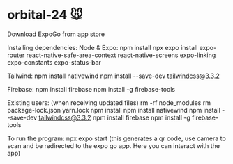 # orbital-24 :mouse:
Download ExpoGo from app store

Installing dependencies:
Node & Expo:
npm install
npx expo install expo-router react-native-safe-area-context react-native-screens expo-linking expo-constants expo-status-bar

Tailwind:
npm install nativewind
npm install --save-dev tailwindcss@3.3.2

Firebase:
npm install firebase
npm install -g firebase-tools

Existing users: (when receiving updated files)
rm -rf node_modules
rm package-lock.json yarn.lock
npm install
npm install nativewind
npm install --save-dev tailwindcss@3.3.2
npm install firebase
npm install -g firebase-tools

To run the program:
npx expo start
(this generates a qr code, use camera to scan and be redirected to the expo go app. Here you can interact with the app)

